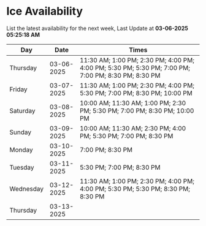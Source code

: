 # Ice Availability

List the latest availability for the next week, Last Update at **03-06-2025 05:25:18 AM**

| Day         | Date        | Times       |
| ----------- | ----------- | ----------- |
|Thursday|03-06-2025|11:30 AM; 1:00 PM; 2:30 PM; 4:00 PM; 4:00 PM; 5:30 PM; 5:30 PM; 7:00 PM; 7:00 PM; 8:30 PM; 8:30 PM|
|Friday|03-07-2025|11:30 AM; 1:00 PM; 2:30 PM; 4:00 PM; 5:30 PM; 7:00 PM; 8:30 PM; 10:00 PM|
|Saturday|03-08-2025|10:00 AM; 11:30 AM; 1:00 PM; 2:30 PM; 5:30 PM; 7:00 PM; 8:30 PM; 10:00 PM|
|Sunday|03-09-2025|10:00 AM; 11:30 AM; 2:30 PM; 4:00 PM; 5:30 PM; 7:00 PM; 8:30 PM|
|Monday|03-10-2025|7:00 PM; 8:30 PM|
|Tuesday|03-11-2025|5:30 PM; 7:00 PM; 8:30 PM|
|Wednesday|03-12-2025|11:30 AM; 1:00 PM; 2:30 PM; 4:00 PM; 4:00 PM; 5:30 PM; 5:30 PM; 8:30 PM; 8:30 PM|
|Thursday|03-13-2025||
